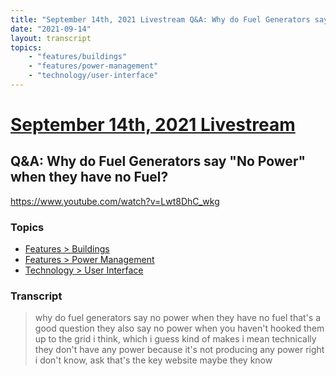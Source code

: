 ```yaml
---
title: "September 14th, 2021 Livestream Q&A: Why do Fuel Generators say \"No Power\" when they have no Fuel?"
date: "2021-09-14"
layout: transcript
topics:
    - "features/buildings"
    - "features/power-management"
    - "technology/user-interface"
---
```

# [September 14th, 2021 Livestream](../2021-09-14.md)
## Q&A: Why do Fuel Generators say "No Power" when they have no Fuel?
https://www.youtube.com/watch?v=Lwt8DhC_wkg

### Topics
* [Features > Buildings](../topics/features/buildings.md)
* [Features > Power Management](../topics/features/power-management.md)
* [Technology > User Interface](../topics/technology/user-interface.md)

### Transcript

> why do fuel generators say no power when they have no fuel that's a good question they also say no power when you haven't hooked them up to the grid i think, which i guess kind of makes i mean technically they don't have any power because it's not producing any power right i don't know, ask that's the key website maybe they know
